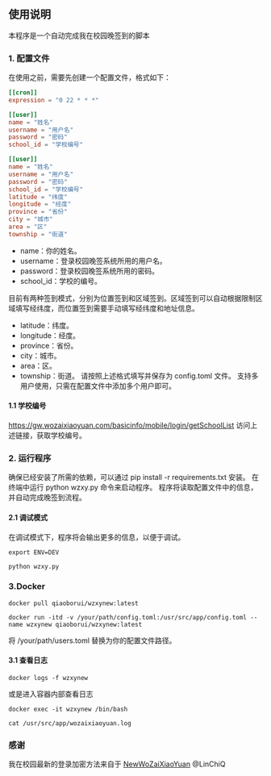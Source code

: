 

## 使用说明
本程序是一个自动完成我在校园晚签到的脚本
### 1. 配置文件
在使用之前，需要先创建一个配置文件，格式如下：

```toml
[[cron]]
expression = "0 22 * * *"

[[user]]
name = "姓名"
username = "用户名"
password = "密码"
school_id = "学校编号"

[[user]]
name = "姓名"
username = "用户名"
password = "密码"
school_id = "学校编号"
latitude = "纬度"
longitude = "经度"
province = "省份"
city = "城市"
area = "区"
township = "街道"
```
- name：你的姓名。
- username：登录校园晚签系统所用的用户名。
- password：登录校园晚签系统所用的密码。
- school_id：学校的编号。

目前有两种签到模式，分别为位置签到和区域签到。区域签到可以自动根据限制区域填写经纬度，而位置签到需要手动填写经纬度和地址信息。
- latitude：纬度。
- longitude：经度。
- province：省份。
- city：城市。
- area：区。
- township：街道。
请按照上述格式填写并保存为 config.toml 文件。
支持多用户使用，只需在配置文件中添加多个用户即可。

#### 1.1 学校编号

https://gw.wozaixiaoyuan.com/basicinfo/mobile/login/getSchoolList 
访问上述链接，获取学校编号。

### 2. 运行程序
确保已经安装了所需的依赖，可以通过 pip install -r requirements.txt 安装。
在终端中运行 python wzxy.py 命令来启动程序。
程序将读取配置文件中的信息，并自动完成晚签到流程。
#### 2.1 调试模式
在调试模式下，程序将会输出更多的信息，以便于调试。
```shell
export ENV=DEV
```
```shell
python wzxy.py
```
### 3.Docker
```shell
docker pull qiaoborui/wzxynew:latest
```
```shell
docker run -itd -v /your/path/config.toml:/usr/src/app/config.toml --name wzxynew qiaoborui/wzxynew:latest
```
将 /your/path/users.toml 替换为你的配置文件路径。
#### 3.1 查看日志
```shell
docker logs -f wzxynew
```
或是进入容器内部查看日志
```shell
docker exec -it wzxynew /bin/bash
```
```shell
cat /usr/src/app/wozaixiaoyuan.log
```

### 感谢

我在校园最新的登录加密方法来自于 [NewWoZaiXiaoYuan](https://github.com/LinChiQ/NewWoZaiXiaoYuan)
@LinChiQ
